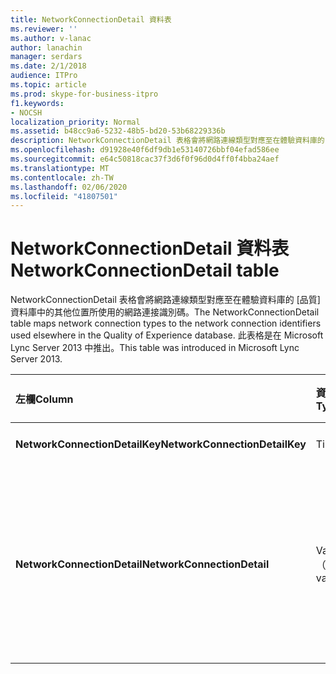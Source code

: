 ```yaml
---
title: NetworkConnectionDetail 資料表
ms.reviewer: ''
ms.author: v-lanac
author: lanachin
manager: serdars
ms.date: 2/1/2018
audience: ITPro
ms.topic: article
ms.prod: skype-for-business-itpro
f1.keywords:
- NOCSH
localization_priority: Normal
ms.assetid: b48cc9a6-5232-48b5-bd20-53b68229336b
description: NetworkConnectionDetail 表格會將網路連線類型對應至在體驗資料庫的 [品質] 資料庫中的其他位置所使用的網路連接識別碼。 此表格是在 Microsoft Lync Server 2013 中推出。
ms.openlocfilehash: d91928e40f6df9db1e53140726bbf04efad586ee
ms.sourcegitcommit: e64c50818cac37f3d6f0f96d0d4ff0f4bba24aef
ms.translationtype: MT
ms.contentlocale: zh-TW
ms.lasthandoff: 02/06/2020
ms.locfileid: "41807501"
---
```

# <a name="networkconnectiondetail-table"></a><span data-ttu-id="c24d2-104">NetworkConnectionDetail 資料表</span><span class="sxs-lookup"><span data-stu-id="c24d2-104">NetworkConnectionDetail table</span></span>
 
<span data-ttu-id="c24d2-105">NetworkConnectionDetail 表格會將網路連線類型對應至在體驗資料庫的 [品質] 資料庫中的其他位置所使用的網路連接識別碼。</span><span class="sxs-lookup"><span data-stu-id="c24d2-105">The NetworkConnectionDetail table maps network connection types to the network connection identifiers used elsewhere in the Quality of Experience database.</span></span> <span data-ttu-id="c24d2-106">此表格是在 Microsoft Lync Server 2013 中推出。</span><span class="sxs-lookup"><span data-stu-id="c24d2-106">This table was introduced in Microsoft Lync Server 2013.</span></span>
  
|<span data-ttu-id="c24d2-107">**左欄**</span><span class="sxs-lookup"><span data-stu-id="c24d2-107">**Column**</span></span>|<span data-ttu-id="c24d2-108">**資料類型**</span><span class="sxs-lookup"><span data-stu-id="c24d2-108">**Data Type**</span></span>|<span data-ttu-id="c24d2-109">**索引鍵/索引**</span><span class="sxs-lookup"><span data-stu-id="c24d2-109">**Key/Index**</span></span>|<span data-ttu-id="c24d2-110">**詳細資料**</span><span class="sxs-lookup"><span data-stu-id="c24d2-110">**Details**</span></span>|
|:-----|:-----|:-----|:-----|
|<span data-ttu-id="c24d2-111">**NetworkConnectionDetailKey**</span><span class="sxs-lookup"><span data-stu-id="c24d2-111">**NetworkConnectionDetailKey**</span></span> <br/> |<span data-ttu-id="c24d2-112">Tinyint</span><span class="sxs-lookup"><span data-stu-id="c24d2-112">tinyint</span></span>  <br/> |<span data-ttu-id="c24d2-113">首選</span><span class="sxs-lookup"><span data-stu-id="c24d2-113">Primary</span></span>  <br/> |<span data-ttu-id="c24d2-114">網路連線類型的唯一識別碼。</span><span class="sxs-lookup"><span data-stu-id="c24d2-114">Unique identifier for the network connection type.</span></span>  <br/> |
|<span data-ttu-id="c24d2-115">**NetworkConnectionDetail**</span><span class="sxs-lookup"><span data-stu-id="c24d2-115">**NetworkConnectionDetail**</span></span> <br/> |<span data-ttu-id="c24d2-116">Varchar （256）</span><span class="sxs-lookup"><span data-stu-id="c24d2-116">varchar(256)</span></span>  <br/> |<span data-ttu-id="c24d2-117">唯一</span><span class="sxs-lookup"><span data-stu-id="c24d2-117">Unique</span></span>  <br/> |<span data-ttu-id="c24d2-118">對應至 NetworkConnectionDetailKey 的網路連線類型。</span><span class="sxs-lookup"><span data-stu-id="c24d2-118">Network connection type that corresponds to the NetworkConnectionDetailKey.</span></span> <span data-ttu-id="c24d2-119">允許的值為：</span><span class="sxs-lookup"><span data-stu-id="c24d2-119">Allowed values are:</span></span>  <br/> <span data-ttu-id="c24d2-120">0--有線</span><span class="sxs-lookup"><span data-stu-id="c24d2-120">0 -- Wired</span></span>  <br/> <span data-ttu-id="c24d2-121">1--WiFi</span><span class="sxs-lookup"><span data-stu-id="c24d2-121">1 -- WiFi</span></span>  <br/> <span data-ttu-id="c24d2-122">2--乙太網路</span><span class="sxs-lookup"><span data-stu-id="c24d2-122">2 -- Ethernet</span></span>  <br/> <span data-ttu-id="c24d2-123">3--MobileBB</span><span class="sxs-lookup"><span data-stu-id="c24d2-123">3 -- MobileBB</span></span>  <br/> <span data-ttu-id="c24d2-124">4--其他</span><span class="sxs-lookup"><span data-stu-id="c24d2-124">4 -- Other</span></span>  <br/> <span data-ttu-id="c24d2-125">5--隧道</span><span class="sxs-lookup"><span data-stu-id="c24d2-125">5 -- Tunnel</span></span>  <br/> |
   

